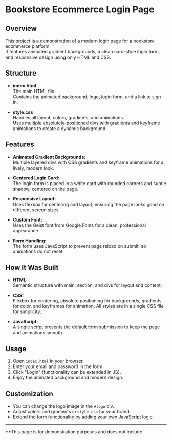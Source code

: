 # Bookstore Ecommerce Login Page

## Overview

This project is a demonstration of a modern login page for a bookstore ecommerce platform.  
It features animated gradient backgrounds, a clean card-style login form, and responsive design using only HTML and CSS.

## Structure

- **index.html**  
  The main HTML file.  
  Contains the animated background, logo, login form, and a link to sign in.

- **style.css**  
  Handles all layout, colors, gradients, and animations.  
  Uses multiple absolutely-positioned divs with gradients and keyframe animations to create a dynamic background.

## Features

- **Animated Gradient Backgrounds:**  
  Multiple layered divs with CSS gradients and keyframe animations for a lively, modern look.

- **Centered Login Card:**  
  The login form is placed in a white card with rounded corners and subtle shadow, centered on the page.

- **Responsive Layout:**  
  Uses flexbox for centering and layout, ensuring the page looks good on different screen sizes.

- **Custom Font:**  
  Uses the Geist font from Google Fonts for a clean, professional appearance.

- **Form Handling:**  
  The form uses JavaScript to prevent page reload on submit, so animations do not reset.

## How It Was Built

- **HTML:**  
  Semantic structure with main, section, and divs for layout and content.

- **CSS:**  
  Flexbox for centering, absolute positioning for backgrounds, gradients for color, and keyframes for animation.
  All styles are in a single CSS file for simplicity.

- **JavaScript:**  
  A single script prevents the default form submission to keep the page and animations smooth.

## Usage

1. Open `index.html` in your browser.
2. Enter your email and password in the form.
3. Click "Login" (functionality can be extended in JS).
4. Enjoy the animated background and modern design.

## Customization

- You can change the logo image in the `#logo` div.
- Adjust colors and gradients in `style.css` for your brand.
- Extend the form functionality by adding your own JavaScript logic.

---

**This page is for demonstration purposes and does not include